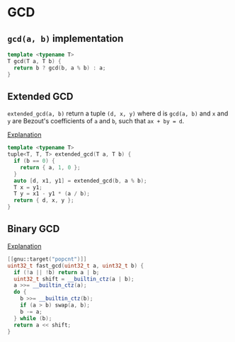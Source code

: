 # GCD

## `gcd(a, b)` implementation

```cpp
template <typename T>
T gcd(T a, T b) {
  return b ? gcd(b, a % b) : a;
}
```

## Extended GCD

`extended_gcd(a, b)` return a tuple `(d, x, y)`
where d is `gcd(a, b)` and `x` and `y` are Bezout's coefficients of `a` and `b`,
such that `ax + by = d`.

[Explanation](https://cp-algorithms.com/algebra/extended-euclid-algorithm.html)

```cpp
template <typename T>
tuple<T, T, T> extended_gcd(T a, T b) {
  if (b == 0) {
    return { a, 1, 0 };
  }
  auto [d, x1, y1] = extended_gcd(b, a % b);
  T x = y1;
  T y = x1 - y1 * (a / b);
  return { d, x, y };
}
```

## Binary GCD

[Explanation](https://cp-algorithms.com/algebra/euclid-algorithm.html#binary-gcd)

```cpp
[[gnu::target("popcnt")]]
uint32_t fast_gcd(uint32_t a, uint32_t b) {
  if (!a || !b) return a | b;
  uint32_t shift = __builtin_ctz(a | b);
  a >>= __builtin_ctz(a);
  do {
    b >>= __builtin_ctz(b);
    if (a > b) swap(a, b);
    b -= a;
  } while (b);
  return a << shift;
}
```
